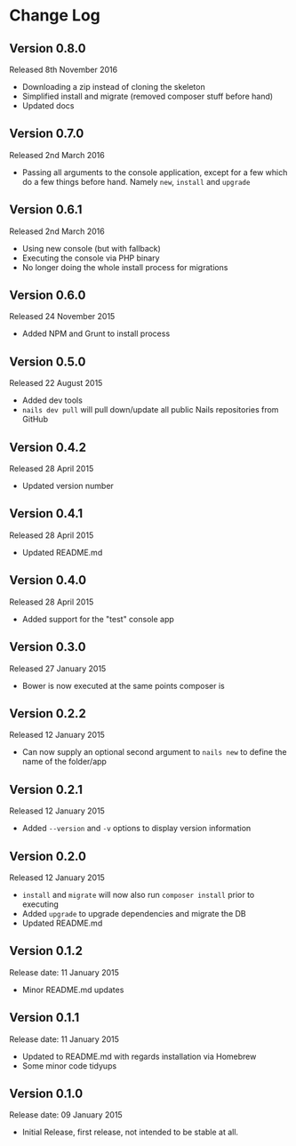 # Change Log


## Version 0.8.0

Released 8th November 2016

- Downloading a zip instead of cloning the skeleton
- Simplified install and migrate (removed composer stuff before hand)
- Updated docs


## Version 0.7.0

Released 2nd March 2016

- Passing all arguments to the console application, except for a few which do a few things before hand.
  Namely `new`, `install` and `upgrade`


## Version 0.6.1

Released 2nd March 2016

- Using new console (but with fallback)
- Executing the console via PHP binary
- No longer doing the whole install process for migrations

## Version 0.6.0

Released 24 November 2015

- Added NPM and Grunt to install process


## Version 0.5.0

Released 22 August 2015

- Added dev tools
- `nails dev pull` will pull down/update all public Nails repositories from GitHub


## Version 0.4.2

Released 28 April 2015

- Updated version number


## Version 0.4.1

Released 28 April 2015

- Updated README.md


## Version 0.4.0

Released 28 April 2015

- Added support for the "test" console app


## Version 0.3.0

Released 27 January 2015

- Bower is now executed at the same points composer is


## Version 0.2.2

Released 12 January 2015

- Can now supply an optional second argument to `nails new` to define the name of the folder/app


## Version 0.2.1

Released 12 January 2015

- Added `--version` and `-v` options to display version information


## Version 0.2.0

Released 12 January 2015

- `install` and `migrate` will now also run `composer install` prior to executing
- Added `upgrade` to upgrade dependencies and migrate the DB
- Updated README.md


## Version 0.1.2

Release date: 11 January 2015

- Minor README.md updates


## Version 0.1.1

Release date: 11 January 2015

- Updated to README.md with regards installation via Homebrew
- Some minor code tidyups


## Version 0.1.0

Release date: 09 January 2015

- Initial Release, first release, not intended to be stable at all.